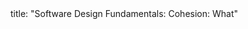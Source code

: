 <frontmatter>
title: "Software Design Fundamentals: Cohesion: What"
</frontmatter>

<include src="unit-inPage-asFlat.md" boilerplate />